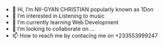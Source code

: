 - 👋 Hi, I’m NII-GYAN CHRISTIAN popularly known as 1Don
- 👀 I’m interested in Listening to music
- 🌱 I’m currently learning Web Development
- 💞️ I’m looking to collaborate on ...
- 📫 How to reach me by contacing me on +233553999247

<!---
ONEDON999/ONEDON999 is a ✨ special ✨ repository because its `README.md` (this file) appears on your GitHub profile.
You can click the Preview link to take a look at your changes.
--->
